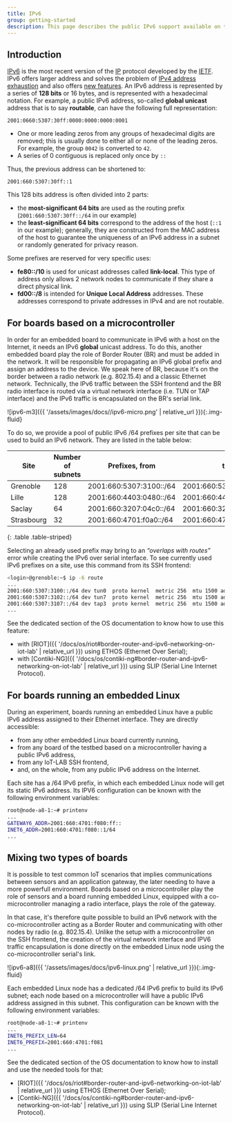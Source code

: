 ```yaml
---
title: IPv6
group: getting-started
description: This page describes the public IPv6 support available on the IoT-LAB testbed. You will find out how to build a private or public IPv6 network.
---
```


## Introduction

[IPv6](https://en.wikipedia.org/wiki/IPv6) is the most recent version of the
[IP](https://en.wikipedia.org/wiki/Internet_Protocol) protocol developed by the
[IETF](https://en.wikipedia.org/wiki/Internet_Engineering_Task_Force). IPv6
offers larger address and solves the problem of [IPv4 address
exhaustion](https://en.wikipedia.org/wiki/IPv4_address_exhaustion) and also
offers [new features](https://en.wikipedia.org/wiki/IPv6#Comparison_with_IPv4).
An IPv6 address is represented by a series of **128 bits** or 16 bytes, and is
represented with a hexadecimal notation. For example, a public IPv6 address,
so-called **global unicast** address that is to say **routable**, can have the
following full representation:

```
2001:0660:5307:30ff:0000:0000:0000:0001
```

* One or more leading zeros from any groups of hexadecimal digits are removed;
this is usually done to either all or none of the leading zeros. For example,
the group `0042` is converted to `42`.
* A series of 0 contiguous is replaced only once by `::`

Thus, the previous address can be shortened to:

```
2001:660:5307:30ff::1
```

This 128 bits address is often divided into 2 parts:

* the **most-significant 64 bits** are used as the routing prefix (`2001:660:5307:30ff::/64` in our example)
* the **least-significant 64 bits** correspond to the address of the host (`::1`
in our example); generally, they are constructed from the MAC address of
the host to guarantee the uniqueness of an IPv6 address in a subnet or randomly
generated for privacy reason.

Some prefixes are reserved for very specific uses:

* **fe80::/10** is used for unicast addresses called **link-local**. This type of address only
allows 2 network nodes to communicate if they share a direct physical link.
* **fd00::/8** is intended for **Unique Local Address** addresses. These addresses
correspond to private addresses in IPv4 and are not routable.

## For boards based on a microcontroller

In order for an embedded board to communicate in IPv6 with a host on the Internet, it needs an IPv6 **global** unicast address. To do this, another embedded board play the role of Border Router (BR) and must be added in the network. It will be responsible for propagating an IPv6 global prefix and assign an address to the device. We speak here of BR, because it's on the border between a radio network (e.g. 802.15.4) and a classic Ethernet network. Technically, the IPv6 traffic between the SSH frontend and the BR radio interface is routed via a virtual network interface (i.e. TUN or TAP interface) and the IPv6 traffic is encapsulated on the BR's serial link.

<div class="col col-lg-10 offset-lg-1" markdown="1">
![ipv6-m3]({{ '/assets/images/docs//ipv6-micro.png' | relative_url }}){:.img-fluid}
</div>

To do so, we provide a pool of public IPv6 /64 prefixes per site that can be used to build an IPv6 network. They are listed in the table below:

| Site | Number of subnets| Prefixes, from |  to |
| ---- | -----------------| -------------- | --- |
| Grenoble   | 128 | 2001:660:5307:3100::/64 | 2001:660:5307:317f::/64 |
| Lille      | 128 | 2001:660:4403:0480::/64 | 2001:660:4403:04ff::/64 |
| Saclay     | 64  | 2001:660:3207:04c0::/64 | 2001:660:3207:04ff::/64 |
| Strasbourg | 32  | 2001:660:4701:f0a0::/64 | 2001:660:4701:f0bf::/64 |
{: .table .table-striped}

Selecting an already used prefix may bring to an _“overlaps with routes”_ error while creating the IPv6 over serial interface. To see currently used IPv6 prefixes on a site, use this command from its SSH frontend:
```bash
<login>@grenoble:~$ ip -6 route
...
2001:660:5307:3100::/64 dev tun0  proto kernel  metric 256  mtu 1500 advmss 1440 hoplimit 4294967295
2001:660:5307:3102::/64 dev tun7  proto kernel  metric 256  mtu 1500 advmss 1440 hoplimit 4294967295
2001:660:5307:3107::/64 dev tap3  proto kernel  metric 256  mtu 1500 advmss 1440 hoplimit 4294967295
...
```

See the dedicated section of the OS documentation to know how to use this feature:
- with [RIOT]({{ '/docs/os/riot#border-router-and-ipv6-networking-on-iot-lab' | relative_url }}) using ETHOS (Ethernet Over Serial);
- with [Contiki-NG]({{ '/docs/os/contiki-ng#border-router-and-ipv6-networking-on-iot-lab' | relative_url }}) using SLIP (Serial Line Internet Protocol).

## For boards running an embedded Linux

During an experiment, boards running an embedded Linux have a public IPv6 address assigned to their Ethernet interface. They are directly accessible:
- from any other embedded Linux board currently running,
- from any board of the testbed based on a microcontroller having a public IPv6 address,
- from any IoT-LAB SSH frontend,
- and, on the whole, from any public IPv6 address on the Internet.

Each site has a /64 IPv6 prefix, in which each embedded Linux node will get its static IPv6 address.
Its IPV6 configuration can be known with the following environment variables:
```bash
root@node-a8-1:~# printenv
...
GATEWAY6_ADDR=2001:660:4701:f080:ff::
INET6_ADDR=2001:660:4701:f080::1/64
...
```

## Mixing two types of boards

It is possible to test common IoT scenarios that implies communications between sensors and an application gateway, the later needing to have a more powerfull environment. Boards based on a microcontroller play the role of sensors and a board running embedded Linux, equipped with a co-microcontroller managing a radio interface, plays the role of the gateway.

In that case, it's therefore quite possible to build an IPv6 network with the co-microcontroller acting as a Border Router and communicating with other nodes by radio (e.g. 802.15.4). Unlike the setup with a microcontroller on the SSH frontend, the creation of the virtual network interface and IPV6 traffic encapsulation is done directly on the embedded Linux node using the co-microcontroller serial's link.

<div class="col col-lg-10 offset-lg-1" markdown="1">
![ipv6-a8]({{ '/assets/images/docs/ipv6-linux.png' | relative_url }}){:.img-fluid}
</div>

Each embedded Linux node has a dedicated /64 IPv6 prefix to build its IPv6 subnet; each node based on a microcontroller will have a public IPv6 address assigned in this subnet. This configuration can be known with the following environment variables:
```bash
root@node-a8-1:~# printenv
...
INET6_PREFIX_LEN=64
INET6_PREFIX=2001:660:4701:f081
...
```

See the dedicated section of the OS documentation to know how to install and use the needed tools for that:
- [RIOT]({{ '/docs/os/riot#border-router-and-ipv6-networking-on-iot-lab' | relative_url }}) using ETHOS (Ethernet Over Serial);
- [Contiki-NG]({{ '/docs/os/contiki-ng#border-router-and-ipv6-networking-on-iot-lab' | relative_url }}) using SLIP (Serial Line Internet Protocol).
